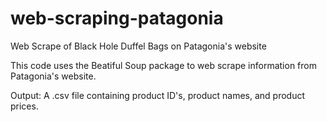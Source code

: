 # web-scraping-patagonia
Web Scrape of Black Hole Duffel Bags on Patagonia's website

This code uses the Beatiful Soup package to web scrape information from Patagonia's website.

Output: A .csv file containing product ID's, product names, and product prices.
